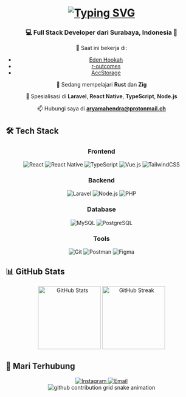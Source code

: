 <!-- Typing SVG by DenverCoder1 - https://github.com/DenverCoder1/readme-typing-svg -->
<h1 align="center">
    <a href="https://git.io/typing-svg"><img src="https://readme-typing-svg.demolab.com?font=Fira+Code&size=35&duration=3000&pause=1000&color=2F81F7&center=true&vCenter=true&width=500&lines=Halo+%F0%9F%91%8B;Saya+Mahendra;Full+Stack+Developer" alt="Typing SVG" /></a>
</h1>

<h3 align="center">💻 Full Stack Developer dari Surabaya, Indonesia 🌆</h3>

<div align="center">
  
  🔭 Saat ini bekerja di:
  - [Eden Hookah](https://edenhookah.com/)
  - [r-outcomes](https://r-outcomes.com)
  - [AccStorage](https://accstorage.com/)
  
  🌱 Sedang mempelajari **Rust** dan **Zig**
  
  💼 Spesialisasi di **Laravel**, **React Native**, **TypeScript**, **Node.js**
  
  📫 Hubungi saya di **aryamahendra@protonmail.ch**
  
</div>

## 🛠️ Tech Stack

<div align="center">
    
### Frontend
![React](https://img.shields.io/badge/React-20232A?style=for-the-badge&logo=react&logoColor=61DAFB)
![React Native](https://img.shields.io/badge/React_Native-20232A?style=for-the-badge&logo=react&logoColor=61DAFB)
![TypeScript](https://img.shields.io/badge/TypeScript-007ACC?style=for-the-badge&logo=typescript&logoColor=white)
![Vue.js](https://img.shields.io/badge/Vue.js-35495E?style=for-the-badge&logo=vue.js&logoColor=4FC08D)
![TailwindCSS](https://img.shields.io/badge/Tailwind_CSS-38B2AC?style=for-the-badge&logo=tailwind-css&logoColor=white)

### Backend
![Laravel](https://img.shields.io/badge/Laravel-FF2D20?style=for-the-badge&logo=laravel&logoColor=white)
![Node.js](https://img.shields.io/badge/Node.js-43853D?style=for-the-badge&logo=node.js&logoColor=white)
![PHP](https://img.shields.io/badge/PHP-777BB4?style=for-the-badge&logo=php&logoColor=white)

### Database
![MySQL](https://img.shields.io/badge/MySQL-00000F?style=for-the-badge&logo=mysql&logoColor=white)
![PostgreSQL](https://img.shields.io/badge/PostgreSQL-316192?style=for-the-badge&logo=postgresql&logoColor=white)

### Tools
![Git](https://img.shields.io/badge/Git-F05032?style=for-the-badge&logo=git&logoColor=white)
![Postman](https://img.shields.io/badge/Postman-FF6C37?style=for-the-badge&logo=postman&logoColor=white)
![Figma](https://img.shields.io/badge/Figma-F24E1E?style=for-the-badge&logo=figma&logoColor=white)

</div>

## 📊 GitHub Stats

<div align="center">
    <img src="https://github-readme-stats.vercel.app/api?username=mahendradwipurwanto&show_icons=true&theme=tokyonight" alt="GitHub Stats" height="165">
    <img src="https://github-readme-streak-stats.herokuapp.com/?user=mahendradwipurwanto&theme=tokyonight" alt="GitHub Streak" height="165">
</div>

## 🤝 Mari Terhubung

<div align="center">
    <a href="https://instagram.com/mmmahne">
        <img src="https://img.shields.io/badge/Instagram-E4405F?style=for-the-badge&logo=instagram&logoColor=white" alt="Instagram">
    </a>
    <a href="mailto:aryamahendra@protonmail.ch">
        <img src="https://img.shields.io/badge/ProtonMail-8B89CC?style=for-the-badge&logo=protonmail&logoColor=white" alt="Email">
    </a>
</div>

<!-- Snake animation -->
<div align="center">
    <picture>
      <source media="(prefers-color-scheme: dark)" srcset="https://raw.githubusercontent.com/mahendradwipurwanto/mahendradwipurwanto/output/github-contribution-grid-snake-dark.svg">
      <source media="(prefers-color-scheme: light)" srcset="https://raw.githubusercontent.com/mahendradwipurwanto/mahendradwipurwanto/output/github-contribution-grid-snake.svg">
      <img alt="github contribution grid snake animation" src="https://raw.githubusercontent.com/mahendradwipurwanto/mahendradwipurwanto/output/github-contribution-grid-snake.svg">
    </picture>
</div>
